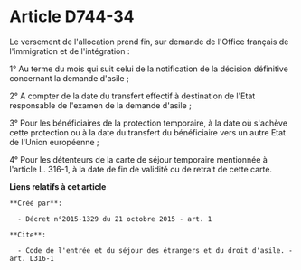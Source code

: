 # Article D744-34

Le versement de l'allocation prend fin, sur demande de l'Office français de l'immigration et de l'intégration : 

1° Au terme du mois qui suit celui de la notification de la décision définitive concernant la demande d'asile ; 

2° A compter de la date du transfert effectif à destination de l'Etat responsable de l'examen de la demande d'asile ; 

3° Pour les bénéficiaires de la protection temporaire, à la date où s'achève cette protection ou à la date du transfert du
bénéficiaire vers un autre Etat de l'Union européenne ; 

4° Pour les détenteurs de la carte de séjour temporaire mentionnée à l'article L. 316-1, à la date de fin de validité ou de
retrait de cette carte.

**Liens relatifs à cet article**

	**Créé par**:

	  - Décret n°2015-1329 du 21 octobre 2015 - art. 1

	**Cite**:

	  - Code de l'entrée et du séjour des étrangers et du droit d'asile. - art. L316-1
